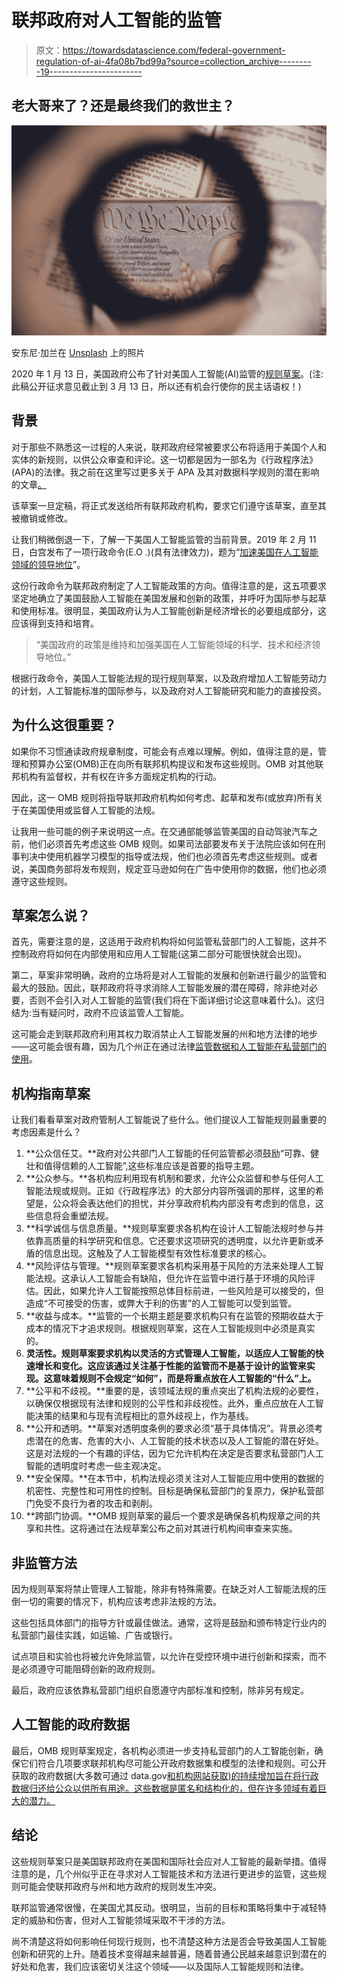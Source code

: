 # 联邦政府对人工智能的监管

> 原文：<https://towardsdatascience.com/federal-government-regulation-of-ai-4fa08b7bd99a?source=collection_archive---------19----------------------->

## 老大哥来了？还是最终我们的救世主？

![](img/3becd4f58f3d5728ab006c5038a05ec3.png)

安东尼·加兰在 [Unsplash](https://unsplash.com?utm_source=medium&utm_medium=referral) 上的照片

2020 年 1 月 13 日，美国政府公布了针对美国人工智能(AI)监管的[规则草案](https://www.federalregister.gov/documents/2020/01/13/2020-00261/request-for-comments-on-a-draft-memorandum-to-the-heads-of-executive-departments-and-agencies)。(注:此稿公开征求意见截止到 3 月 13 日，所以还有机会行使你的民主话语权！)

## 背景

对于那些不熟悉这一过程的人来说，联邦政府经常被要求公布将适用于美国个人和实体的新规则，以供公众审查和评论。这一切都是因为一部名为《行政程序法》(APA)的法律。我之前在这里写过更多关于 APA 及其对数据科学规则的潜在影响的文章[。](/how-the-government-uses-data-science-b7dfa4a22677)

该草案一旦定稿，将正式发送给所有联邦政府机构，要求它们遵守该草案，直至其被撤销或修改。

让我们稍微倒退一下，了解一下美国人工智能监管的当前背景。2019 年 2 月 11 日，白宫发布了一项行政命令(E.O .)(具有法律效力)，题为“[加速美国在人工智能领域的领导地位](https://www.whitehouse.gov/articles/accelerating-americas-leadership-in-artificial-intelligence/)”。

这份行政命令为联邦政府制定了人工智能政策的方向。值得注意的是，这五项要求坚定地确立了美国鼓励人工智能在美国发展和创新的政策，并呼吁为国际参与起草和使用标准。很明显，美国政府认为人工智能创新是经济增长的必要组成部分，这应该得到支持和培育。

> “美国政府的政策是维持和加强美国在人工智能领域的科学、技术和经济领导地位。”

根据行政命令，美国人工智能法规的现行规则草案，以及政府增加人工智能劳动力的计划，人工智能标准的国际参与，以及政府对人工智能研究和能力的直接投资。

## 为什么这很重要？

如果你不习惯通读政府规章制度，可能会有点难以理解。例如，值得注意的是，管理和预算办公室(OMB)正在向所有联邦机构提议和发布这些规则。OMB 对其他联邦机构有监督权，并有权在许多方面规定机构的行动。

因此，这一 OMB 规则将指导联邦政府机构如何考虑、起草和发布(或放弃)所有关于在美国使用或监督人工智能的法规。

让我用一些可能的例子来说明这一点。在交通部能够监管美国的自动驾驶汽车之前，他们必须首先考虑这些 OMB 规则。如果司法部要发布关于法院应该如何在刑事判决中使用机器学习模型的指导或法规，他们也必须首先考虑这些规则。或者说，美国商务部将发布规则，规定亚马逊如何在广告中使用你的数据，他们也必须遵守这些规则。

## 草案怎么说？

首先，需要注意的是，这适用于政府机构将如何监管私营部门的人工智能，这并不控制政府将如何在内部使用和应用人工智能(这第二部分可能很快就会出现)。

第二，草案非常明确，政府的立场将是对人工智能的发展和创新进行最少的监管和最大的鼓励。因此，联邦政府将寻求消除人工智能发展的潜在障碍，除非绝对必要，否则不会引入对人工智能的监管(我们将在下面详细讨论这意味着什么)。这归结为:当有疑问时，政府不应该监管人工智能。

这可能会走到联邦政府利用其权力取消禁止人工智能发展的州和地方法律的地步——这可能会很有趣，因为几个州正在通过法律[监管数据和人工智能在私营部门的使用](https://leginfo.legislature.ca.gov/faces/billTextClient.xhtml?bill_id=201920200AB594)。

## 机构指南草案

让我们看看草案对政府管制人工智能说了些什么。他们提议人工智能规则最重要的考虑因素是什么？

1.  **公众信任艾。**政府对公共部门人工智能的任何监管都必须鼓励“可靠、健壮和值得信赖的人工智能”,这些标准应该是首要的指导主题。
2.  **公众参与。**各机构应利用现有机制和要求，允许公众监督和参与任何人工智能法规或规则。正如《行政程序法》的大部分内容所强调的那样，这里的希望是，公众将会表达他们的担忧，并分享政府机构内部没有考虑到的信息，这些信息将会重塑法规。
3.  **科学诚信与信息质量。**规则草案要求各机构在设计人工智能法规时参与并依靠高质量的科学研究和信息。它还要求这项研究的透明度，以允许更新或矛盾的信息出现。这触及了人工智能模型有效性标准要求的核心。
4.  **风险评估与管理。**规则草案要求各机构采用基于风险的方法来处理人工智能法规。这承认人工智能会有缺陷，但允许在监管中进行基于环境的风险评估。因此，如果允许人工智能按照总体目标前进，一些风险是可以接受的，但造成“不可接受的伤害，或弊大于利的伤害”的人工智能可以受到监管。
5.  **收益与成本。**监管的一个长期主题是要求机构只有在监管的预期收益大于成本的情况下才追求规则。根据规则草案，这在人工智能规则中必须是真实的。
6.  **灵活性。规则草案要求机构以灵活的方式管理人工智能，以适应人工智能的快速增长和变化。这应该通过关注基于性能的监管而不是基于设计的监管来实现。这意味着规则不会规定“如何”，而是将重点放在人工智能的“什么”上。**
7.  **公平和不歧视。**重要的是，该领域法规的重点突出了机构法规的必要性，以确保仅根据现有法律和规则的公平性和非歧视性。此外，重点应放在人工智能决策的结果和与现有流程相比的意外歧视上，作为基线。
8.  **公开和透明。**草案对透明度条例的要求必须“基于具体情况”。背景必须考虑潜在的危害、危害的大小、人工智能的技术状态以及人工智能的潜在好处。这是对法规的一个有趣的评估，因为它允许机构在决定是否要求私营部门人工智能的透明度时考虑一些主观决定。
9.  **安全保障。**在本节中，机构法规必须关注对人工智能应用中使用的数据的机密性、完整性和可用性的控制。目标是确保私营部门的复原力，保护私营部门免受不良行为者的攻击和剥削。
10.  **跨部门协调。**OMB 规则草案的最后一个要求是确保各机构规章之间的共享和共性。这将通过在法规草案公布之前对其进行机构间审查来实施。

## **非监管方法**

因为规则草案将禁止管理人工智能，除非有特殊需要。在缺乏对人工智能法规的压倒一切的需要的情况下，机构应该考虑非法规的方法。

这些包括具体部门的指导方针或最佳做法。通常，这将是鼓励和颁布特定行业内的私营部门最佳实践，如运输、广告或银行。

试点项目和实验也将被允许免除监管，以允许在受控环境中进行创新和探索，而不是必须遵守可能阻碍创新的政府规则。

最后，政府应该依靠私营部门组织自愿遵守内部标准和控制，除非另有规定。

## 人工智能的政府数据

最后，OMB 规则草案规定，各机构必须进一步支持私营部门的人工智能创新，确保它们符合几项要求联邦机构尽可能公开政府数据集和模型的法律和规则。可公开获取的政府数据(大多数可通过 data.gov[和机构网站获取)的持续增加旨在将行政数据归还给公众以供所有用途。这些数据是匿名和结构化的，但在许多领域有着巨大的潜力。](https://www.data.gov/)

## 结论

这些规则草案只是美国联邦政府在美国和国际社会应对人工智能的最新举措。值得注意的是，几个州似乎正在寻求对人工智能技术和方法进行更进步的监管，这些规则可能会使联邦政府与州和地方政府的规则发生冲突。

联邦监管通常很慢，在美国尤其反动。很明显，当前的目标和策略将集中于减轻特定的威胁和伤害，但对人工智能领域采取不干涉的方法。

尚不清楚这将如何影响任何现行规则，也不清楚这种方法是否会导致美国人工智能创新和研究的上升。随着技术变得越来越普遍，随着普通公民越来越意识到潜在的好处和危害，我们应该密切关注这个领域——以及国际人工智能规则和法律。